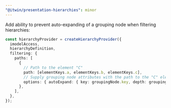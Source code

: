 ```yaml
---
"@itwin/presentation-hierarchies": minor
---
```


Add ability to prevent auto-expanding of a grouping node when filtering hierarchies:

```ts
const hierarchyProvider = createHierarchyProvider({
  imodelAccess,
  hierarchyDefinition,
  filtering: {
    paths: [
      {
        // Path to the element "C"
        path: [elementKeys.a, elementKeys.b, elementKeys.c],
        // Supply grouping node attributes with the path to the "C" element.
        options: { autoExpand: { key: groupingNode.key, depth: groupingNode.parentKeys.length } },
      },
    ],
  },
});
```
